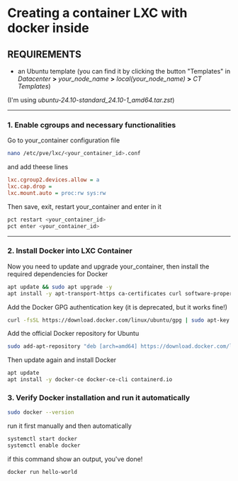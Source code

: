 # Creating a container LXC with docker inside
## **REQUIREMENTS**
* an Ubuntu template (you can find it by clicking the button "Templates" in *Datacenter* **>** *your_node_name* **>** *local(your_node_name)* **>** *CT Templates*) 

(I'm using *ubuntu-24.10-standard_24.10-1_amd64.tar.zst*)

---
### 1. **Enable cgroups and necessary functionalities**
Go to your_container configuration file
```bash
nano /etc/pve/lxc/<your_container_id>.conf
```

and add theese lines

```ini
lxc.cgroup2.devices.allow = a
lxc.cap.drop =
lxc.mount.auto = proc:rw sys:rw
```
Then save, exit, restart your_container and enter in it
```bash
pct restart <your_container_id>
pct enter <your_container_id>
```
---
### 2. **Install Docker into LXC Container**

Now you need to update and upgrade your_container, then install the required dependencies for Docker

```bash
apt update && sudo apt upgrade -y
apt install -y apt-transport-https ca-certificates curl software-properties-common
```

Add the Docker GPG authentication key (it is deprecated, but it works fine!)
```bash
curl -fsSL https://download.docker.com/linux/ubuntu/gpg | sudo apt-key add -
```

Add the official Docker repository for Ubuntu

```bash
sudo add-apt-repository "deb [arch=amd64] https://download.docker.com/linux/ubuntu $(lsb_release -cs) stable"
```

Then update again and install Docker

```bash
apt update
apt install -y docker-ce docker-ce-cli containerd.io
```

### 3. **Verify Docker installation and run it automatically**

```bash
sudo docker --version
```

run it first manually and then automatically

```bash
systemctl start docker
systemctl enable docker
```

if this command show an output, you've done!

```bash
docker run hello-world
```
